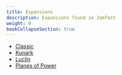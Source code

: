 ```yaml
---
title: Expansions
description: Expansions found in Jamfest
weight: 0
bookCollapseSection: true
---
```


- [Classic](classic)
- [Kunark](kunark)
- [Luclin](luclin)
- [Planes of Power](pop)